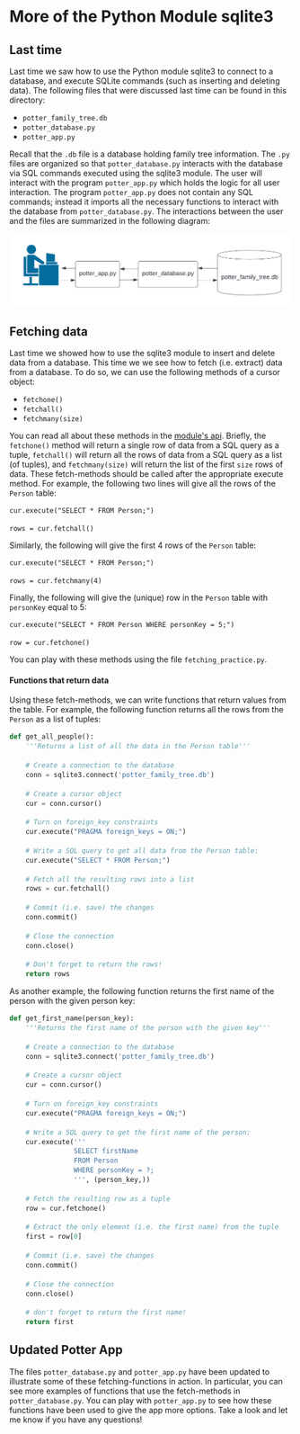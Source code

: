 # More of the Python Module sqlite3

## Last time

Last time we saw how to use the Python module sqlite3 to connect to a database, and execute SQLite commands (such as inserting and deleting data). The following files that were discussed last time can be found in this directory:

* ``potter_family_tree.db``
* ``potter_database.py``
* ``potter_app.py``

Recall that the ``.db`` file is a database holding family tree information. The ``.py`` files are organized so that ``potter_database.py`` interacts with the database via SQL commands executed using the sqlite3 module. The user will interact with the program ``potter_app.py`` which holds the logic for all user interaction. The program ``potter_app.py`` does not contain any SQL commands; instead it imports all the necessary functions to interact with the database from ``potter_database.py``. The interactions between the user and the files are summarized in the following diagram:

![Organizing Python application](potter.png)

## Fetching data

Last time we showed how to use the sqlite3 module to insert and delete data from a database. This time we we see how to fetch (i.e. extract) data from a database. To do so, we can use the following methods of a cursor object:

* ``fetchone()``
* ``fetchall()``
* ``fetchmany(size)``

You can read all about these methods in the [module's api](https://docs.python.org/3/library/sqlite3.html#cursor-objects). Briefly, the ``fetchone()`` method will return a single row of data from a SQL query as a tuple,  ``fetchall()``  will return all the rows of data from a SQL query as a list (of tuples), and ``fetchmany(size)`` will return the list of the first ``size`` rows of data. These fetch-methods should be called after the appropriate execute method. For example, the following two lines will give all the rows of the ``Person`` table:

```
cur.execute("SELECT * FROM Person;")

rows = cur.fetchall()
```

Similarly, the following will give the first 4 rows of the ``Person`` table:

```
cur.execute("SELECT * FROM Person;")

rows = cur.fetchmany(4)
```

Finally, the following will give the (unique) row in the ``Person`` table with ``personKey`` equal to 5:

```
cur.execute("SELECT * FROM Person WHERE personKey = 5;")

row = cur.fetchone()
```

You can play with these methods using the file ``fetching_practice.py``.

#### Functions that return data

Using these fetch-methods, we can write functions that return values from the table. For example, the following function returns all the rows from the ``Person`` as a list of tuples:

```python
def get_all_people():
    '''Returns a list of all the data in the Person table'''
    
    # Create a connection to the database
    conn = sqlite3.connect('potter_family_tree.db')

    # Create a cursor object
    cur = conn.cursor()
    
    # Turn on foreign_key constraints
    cur.execute("PRAGMA foreign_keys = ON;")

    # Write a SQL query to get all data from the Person table:
    cur.execute("SELECT * FROM Person;")
    
    # Fetch all the resulting rows into a list
    rows = cur.fetchall()

    # Commit (i.e. save) the changes
    conn.commit()

    # Close the connection
    conn.close()
    
    # Don't forget to return the rows!
    return rows
```

As another example, the following function returns the first name of the person with the given person key:

```python
def get_first_name(person_key):
    '''Returns the first name of the person with the given key'''
    
    # Create a connection to the database
    conn = sqlite3.connect('potter_family_tree.db')

    # Create a cursor object
    cur = conn.cursor()
    
    # Turn on foreign_key constraints
    cur.execute("PRAGMA foreign_keys = ON;")

    # Write a SQL query to get the first name of the person:
    cur.execute('''
                SELECT firstName 
                FROM Person 
                WHERE personKey = ?;
                ''', (person_key,))
    
    # Fetch the resulting row as a tuple
    row = cur.fetchone()
    
    # Extract the only element (i.e. the first name) from the tuple
    first = row[0]

    # Commit (i.e. save) the changes
    conn.commit()

    # Close the connection
    conn.close()
    
    # don't forget to return the first name!
    return first
```

## Updated Potter App

The files ``potter_database.py`` and ``potter_app.py`` have been updated to illustrate some of these fetching-functions in action. In particular, you can see more examples of functions that use the fetch-methods in ``potter_database.py``. You can play with ``potter_app.py`` to see how these functions have been used to give the app more options. Take a look and let me know if you have any questions!

